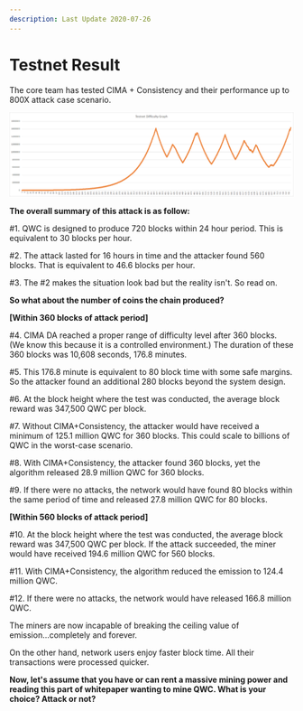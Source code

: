 ```yaml
---
description: Last Update 2020-07-26
---
```


# Testnet Result

The core team has tested CIMA + Consistency and their performance up to 800X attack case scenario.

![Difficulty graph when 800X hashrate increase](../../../.gitbook/assets/image.png)

**The overall summary of this attack is as follow:**  
  
\#1. QWC is designed to produce 720 blocks within 24 hour period. This is equivalent to 30 blocks per hour.   
  
\#2. The attack lasted for 16 hours in time and the attacker found 560 blocks. That is equivalent to 46.6 blocks per hour.  
  
\#3. The \#2 makes the situation look bad but the reality isn't. So read on.  


**So what about the number of coins the chain produced?**

**\[Within 360 blocks of attack period\]**  
  
\#4. CIMA DA reached a proper range of difficulty level after 360 blocks. \(We know this because it is a controlled environment.\) The duration of these 360 blocks was 10,608 seconds, 176.8 minutes.   
  
\#5. This 176.8 minute is equivalent to 80 block time with some safe margins. So the attacker found an additional 280 blocks beyond the system design.  
  
\#6. At the block height where the test was conducted, the average block reward was 347,500 QWC per block.   
  
\#7. Without CIMA+Consistency, the attacker would have received a minimum of 125.1 million QWC for 360 blocks. This could scale to billions of QWC in the worst-case scenario.  
  
\#8. With CIMA+Consistency, the attacker found 360 blocks, yet the algorithm released 28.9 million QWC for 360 blocks.  
  
\#9. If there were no attacks, the network would have found 80 blocks within the same period of time and released 27.8 million QWC for 80 blocks.

**\[Within 560 blocks of attack period\]**  
  
\#10. At the block height where the test was conducted, the average block reward was 347,500 QWC per block. If the attack succeeded, the miner would have received 194.6 million QWC for 560 blocks.  
  
\#11. With CIMA+Consistency, the algorithm reduced the emission to 124.4 million QWC.  
  
\#12. If there were no attacks, the network would have released 166.8 million QWC.  


The miners are now incapable of breaking the ceiling value of emission...completely and forever.   
  
On the other hand, network users enjoy faster block time. All their transactions were processed quicker.

**Now, let's assume that you have or can rent a massive mining power and reading this part of whitepaper wanting to mine QWC. What is your choice? Attack or not?**

